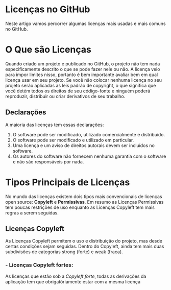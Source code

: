 # Licenças no GitHub

Neste artigo vamos percorrer algumas licenças mais usadas e mais comuns no GitHub.

# O Que são Licenças

Quando criado um projeto e publicado no GitHub, o projeto não tem nada especificamente descrito o que se pode fazer nele ou não. 
A licença veio para impor limites nisso, portanto é bem importante avaliar bem em qual licença usar em seu projeto.
Se você não colocar nenhuma licença no seu projeto serão aplicadas as leis padrão de copyright, 
o que significa que você detém todos os direitos de seu código-fonte e ninguém poderá reproduzir, 
distribuir ou criar derivativos de seu trabalho.

## Declarações

A maioria das licenças tem essas declarações:

1. O software pode ser modificado, utilizado comercialmente e distribuído.
2. O software pode ser modificado e utilizado em particular.
3. Uma licença e um aviso de direitos autorais devem ser incluídos no software.
4. Os autores do software não fornecem nenhuma garantia com o software e não são responsáveis por nada.

# Tipos Principais de Licenças

No mundo das licenças existem dois tipos mais convencionais de licenças open source: **Copyleft** e **Permissivas**.
Em resumo as Licenças Permissivas tem poucas restrições de uso enquanto as Licenças Copyleft tem mais regras a serem seguidas.

## Licenças Copyleft
As Licenças Copyleft permitem o uso e distribuição do projeto, mas desde certas condições sejam seguidas.
Dentro do Copyleft, ainda tem mais duas subdivisões de categorias strong (forte) e weak (fraca).

### - Licenças Copyleft fortes:

 As licenças que estão sob a *Copyleft forte*, todas as derivações da aplicação tem que obrigatóriamente estar com a mesma licença
